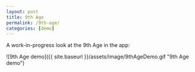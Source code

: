 ```yaml
---
layout: post
title: 9th Age
permalink: /9th-age/
categories: [demo]
---
```


A work-in-progress look at the 9th Age in the app:

![9th Age demo]({{ site.baseurl }}/assets/image/9thAgeDemo.gif "9th Age demo")

